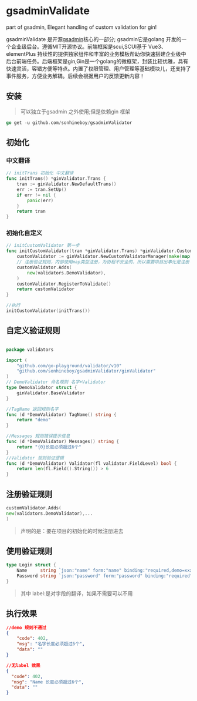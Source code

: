 # gsadminValidate
part of gsadmin, Elegant handling of custom validation for gin!

gsadminValidate 是开源[gsadmin](https://github.com/sonhineboy/gsadmin)核心的一部分; gsadmin它是golang 开发的一个企业级后台。遵循MIT开源协议。前端框架是scui,SCUI基于 Vue3、elementPlus 持续性的提供独家组件和丰富的业务模板帮助你快速搭建企业级中后台前端任务。后端框架是gin,Gin是一个golang的微框架，封装比较优雅，具有快速灵活，容错方便等特点。内置了权限管理、用户管理等基础模块儿，还支持了事件服务，方便业务解耦。后续会根据用户的反馈更新内容！

## 安装
> 可以独立于gsadmin 之外使用;但是依赖gin 框架
```go
go get -u github.com/sonhineboy/gsadminValidator
```
## 初始化
### 中文翻译
```go
// initTrans 初始化 中文翻译
func initTrans() *ginValidator.Trans {
	tran := ginValidator.NewDefaultTrans()
	err := tran.SetUp()
	if err != nil {
		panic(err)
	}
	return tran
}
```
### 初始化自定义

```go
// initCustomValidator 第一步
func initCustomValidator(tran *ginValidator.Trans) *ginValidator.CustomValidatorManager {
	customValidator := ginValidator.NewCustomValidatorManager(make(map[string]ginValidator.CustomValidator), tran.GetValidate(), tran.GetTrans())
	// 注册验证规则，内部使用map类型注册，为协程不安全的，所以需要项目出事化是注册
	customValidator.Adds(
		new(validators.DemoValidator),
	)
	customValidator.RegisterToValidate()
	return customValidator
}

//执行
initCustomValidator(initTrans())

```

## 自定义验证规则

```go

package validators

import (
	"github.com/go-playground/validator/v10"
	"github.com/sonhineboy/gsadminValidator/ginValidator"
)
// DemoValidator 命名规则 名字+Validator
type DemoValidator struct {
	ginValidator.BaseValidator 
}

//TagName 返回规则名字
func (d *DemoValidator) TagName() string {
	return "demo"
}

//Messages 规则错误提示信息
func (d *DemoValidator) Messages() string {
	return "{0}长度必须超过6个"
}
//Validator 规则验证逻辑
func (d *DemoValidator) Validator(fl validator.FieldLevel) bool {
	return len(fl.Field().String()) > 6
}
```
## 注册验证规则

```go
customValidator.Adds(
new(validators.DemoValidator),...
)

```
> 声明的是：要在项目的初始化的时候注册进去

## 使用验证规则
```go
type Login struct {
	Name     string `json:"name" form:"name" binding:"required,demo=xxx" label:"名字"`
	Password string `json:"password" form:"password" binding:"required"`
}
```
> 其中 label:是对字段的翻译，如果不需要可以不用

## 执行效果
```json
//demo 规则不通过
{
    "code": 402,
    "msg": "名字长度必须超过6个",
    "data": ""
}

//无label 效果
{
  "code": 402,
  "msg": "Name 长度必须超过6个",
  "data": ""
}
```